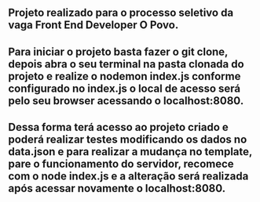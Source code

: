 ## Projeto realizado para o processo seletivo da vaga Front End Developer O Povo.

## Para iniciar o projeto basta fazer o git clone, depois abra o seu terminal na pasta clonada do projeto e realize o <strong>nodemon index.js</strong> conforme configurado no index.js o local de acesso será pelo seu browser acessando o localhost:8080.

## Dessa forma terá acesso ao projeto criado e poderá realizar testes modificando os dados no data.json e para realizar a mudança no template, pare o funcionamento do servidor, recomece com o node index.js e a alteração será realizada após acessar novamente o localhost:8080.
